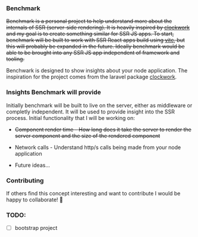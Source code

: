 ### Benchmark

~~Benchmark is a personal project to help understand more about the internals of SSR (server-side rendering). It is heavily inspired by [clockwork](https://github.com/itsgoingd/clockwork) and my goal is to create something similar for SSR JS apps. To start, benchmark will be built to work with SSR React apps build using [vite](https://vitejs.dev/), but this will probably be expanded in the future. Ideally benchmark would be able to be brought into any SSR JS app independent of framework and tooling.~~

Benchwark is designed to show insights about your node application. The inspiration for the project comes from the laravel package [clockwork](https://github.com/itsgoingd/clockwork).

### Insights Benchmark will provide

Initially benchmark will be built to live on the server, either as middleware or completly independent. It will be used to provide insight into the SSR process. Initial functionality that I will be working on:

- ~~Component render time - How long does it take the server to render the server component and the size of the rendered component~~

- Network calls - Understand http/s calls being made from your node application

- Future ideas...

### Contributing

If others find this concept interesting and want to contribute I would be happy to collaborate! 🎉

### TODO:

- [ ] bootstrap project
